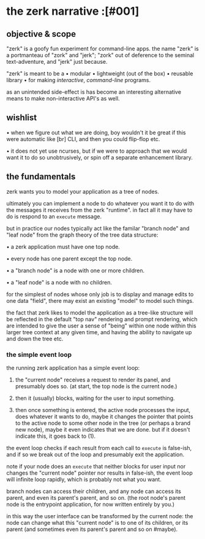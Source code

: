 # the zerk narrative :[#001]

## objective & scope

"zerk" is a goofy fun experiment for command-line apps.
the name "zerk" is a portmanteau of "zork" and "jerk"; "zork" out of
deference to the seminal text-adventure, and "jerk" just because.


"zerk" is meant to be a
  • modular
  • lightweight (out of the box)
  • reusable library
  • for making *interactive*, *command-line* programs.

as an unintended side-effect is has become an interesting alternative
means to make non-interactive API's as well.




## wishlist

• when we figure out what we are doing, boy wouldn't it be great if this
  were automatic like [br] CLI, and then you could flip-flop etc.

• it does not yet use ncurses, but if we were to approach that we would
  want it to do so unobtrusively, or spin off a separate enhancement library.




## the fundamentals

zerk wants you to model your application as a tree of nodes.

ultimately you can implement a node to do whatever you want it to do
with the messages it receives from the zerk "runtime". in fact all it
may have to do is respond to an `execute` message.

but in practice our nodes typically act like the familar "branch node"
and "leaf node" from the graph theory of the tree data structure:

  • a zerk application must have one top node.

  • every node has one parent except the top node.

  • a "branch node" is a node with one or more children.

  • a "leaf node" is a node with no children.

for the simplest of nodes whose only job is to display and manage edits
to one data "field", there may exist an existing "model" to model such
things.

the fact that zerk likes to model the application as a tree-like
structure will be reflected in the default "top nav" rendering and
prompt rendering, which are intended to give the user a sense of "being"
within one node within this larger tree context at any given time, and
having the ability to navigate up and down the tree etc.




### the simple event loop

the running zerk application has a simple event loop:

1) the "current node" receives a request to render its panel, and
   presumably does so. (at start, the top node is the current node.)

2) then it (usually) blocks, waiting for the user to input something.

3) then once something is entered, the active node processes the input,
   does whatever it wants to do, maybe it changes the pointer that
   points to the active node to some other node in the tree (or
   perhaps a brand new node), maybe it even indicates that we are
   done. but if it doesn't indicate this, it goes back to (1).

the event loop checks if each result from each call to `execute` is
false-ish, and if so we break out of the loop and presumably exit the
application.

note if your node does an `execute` that neither blocks for user
input nor changes the "current node" pointer nor results in false-ish,
the event loop will infinite loop rapidly, which is probably not what
you want.

branch nodes can access their children, and any node can access its
parent, and even its parent's parent, and so on. (the root node's parent
node is the entrypoint application, for now written entirely by you.)

in this way the user interface can be transformed by the current node:
the node can change what this "current node" is to one of its children,
or its parent (and sometimes even its parent's parent and so on #maybe).
